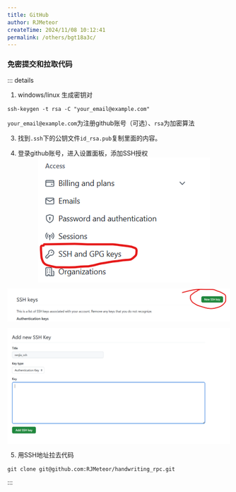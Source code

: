 ```yaml
---
title: GitHub
author: RJMeteor
createTime: 2024/11/08 10:12:41
permalink: /others/bgt18a3c/
---
```

### **免密提交和拉取代码**
::: details
1. windows/linux 生成密钥对
~~~ shell
ssh-keygen -t rsa -C "your_email@example.com"
~~~
`your_email@example.com`为注册github账号（可选）、`rsa`为加密算法

3. 找到`.ssh`下的公钥文件`id_rsa.pub`复制里面的内容。

4. 登录github账号，进入设置面板，添加SSH授权
<span style="display:flex;justify-content:center;">![feiji.svg](/github/setting_ssh1.png)</span>

<span style="display:flex;justify-content:center;">![feiji.svg](/github/setting_ssh2.png)</span>

<span style="display:flex;justify-content:center;">![feiji.svg](/github/setting_ssh3.png)</span>

5. 用SSH地址拉去代码
~~~
git clone git@github.com:RJMeteor/handwriting_rpc.git
~~~
:::




